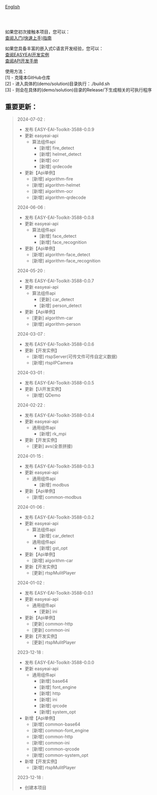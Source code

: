 <br/>
<br/>


[English](README_EN.md)

<br />
<br />

如果您初次接触本项目，您可以：  
[查阅入门(快速上手)指南](https://www.easy-eai.com/document_details/18/505)

如果您具备丰富的嵌入式C语言开发经验，您可以：  
[查阅EASYEAI开发实例](https://www.easy-eai.com/document_details/18/539)  
[查阅API开发手册](https://www.easy-eai.com/document_details/18/625)


使用方法：  
[1] - 克隆本GitHub仓库   
[2] - 进入具体的(demo/solution)目录执行：./build.sh   
[3] - 则会在具体的(demo/solution)目录的Release/下生成相关的可执行程序

重要更新：
---
> 2024-07-02 :
> * 发布 EASY-EAI-Toolkit-3588-0.0.9
> * 更新 easyeai-api
>     * 算法组件api
>         * [新增] fire_detect
>         * [新增] helmet_detect
>         * [新增] ocr
>         * [新增] qrdecode
> * 更新【Api单例】
>     * [新增] algorithm-fire
>     * [新增] algorithm-helmet
>     * [新增] algorithm-ocr
>     * [新增] algorithm-qrdecode
>
> 2024-06-06 :
> * 发布 EASY-EAI-Toolkit-3588-0.0.8
> * 更新 easyeai-api
>     * 算法组件api
>         * [新增] face_detect
>         * [新增] face_recognition
> * 更新【Api单例】
>     * [新增] algorithm-face_detect
>     * [新增] algorithm-face_recognition
>
> 2024-05-20 :
> * 发布 EASY-EAI-Toolkit-3588-0.0.7
> * 更新 easyeai-api
>     * 算法组件api
>         * [更新] car_detect
>         * [新增] person_detect
> * 更新【Api单例】
>     * [更新] algorithm-car
>     * [新增] algorithm-person
>
> 2024-03-07 :
> * 发布 EASY-EAI-Toolkit-3588-0.0.6
> * 更新【开发实例】
>     * [新增] rtspServer(可传文件可传自定义数据)
>     * [新增] rtspIPCamera
>
> 2024-03-01 :
> * 发布 EASY-EAI-Toolkit-3588-0.0.5
> * 更新【Ui开发实例】
>     * [新增] QDemo
>
> 2024-02-22 :
> * 发布 EASY-EAI-Toolkit-3588-0.0.4
> * 更新 easyeai-api
>     * 通用组件api
>         * [新增] rk_mpi
> * 更新【开发实例】
>     * [更新] avs(全景拼接)
>
> 2024-01-15 :
> * 发布 EASY-EAI-Toolkit-3588-0.0.3
> * 更新 easyeai-api
>     * 通用组件api
>         * [新增] modbus
> * 更新【Api单例】
>     * [新增] common-modbus
>
> 2024-01-06 :
> * 发布 EASY-EAI-Toolkit-3588-0.0.2
> * 更新 easyeai-api
>     * 算法组件api
>         * [新增] car_detect
>     * 通用组件api
>         * [新增] gst_opt
> * 更新【Api单例】
>     * [新增] algorithm-car
> * 更新【开发实例】
>     * [更新] rtspMulitPlayer
>
> 2024-01-02 :
> * 发布 EASY-EAI-Toolkit-3588-0.0.1
> * 更新 easyeai-api
>     * 通用组件api
>         * [更新] ini
> * 更新【Api单例】
>     * [更新] common-http
>     * [更新] common-ini
> * 更新【开发实例】
>     * [更新] rtspMulitPlayer
>
> 2023-12-18 :
> * 发布 EASY-EAI-Toolkit-3588-0.0.0
> * 更新 easyeai-api
>     * 通用组件api
>         * [新增] base64
>         * [新增] font_engine
>         * [新增] http
>         * [新增] ini
>         * [新增] qrcode
>         * [新增] system_opt
> * 新增【Api单例】
>     * [新增] common-base64
>     * [新增] common-font_engine
>     * [新增] common-http
>     * [新增] common-ini
>     * [新增] common-qrcode
>     * [新增] common-system_opt
> * 新增【开发实例】
>     * [新增] rtspMulitPlayer
>
> 2023-12-18 : 
> * 创建本项目